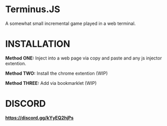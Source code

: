 # Terminus.JS
A somewhat small incremental game played in a web terminal.

# __INSTALLATION__
**Method ONE:**
Inject into a web page via copy and paste and any js injector extention.

**Method TWO:**
Install the chrome extention (WIP)

**Method THREE:**
Add via bookmarklet (WIP)


# __DISCORD__
**https://discord.gg/kYyEQ2hjPs**
